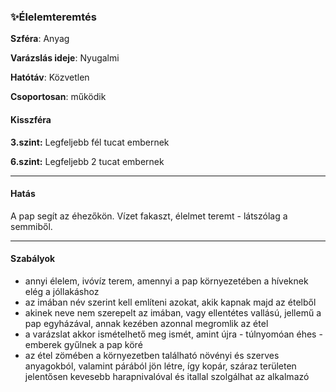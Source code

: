 ### ✨Élelemteremtés

**Szféra**: Anyag

**Varázslás ideje**: Nyugalmi

**Hatótáv**: Közvetlen

**Csoportosan**: működik 

#### Kisszféra

**3.szint:** Legfeljebb fél tucat embernek

**6.szint:** Legfeljebb 2 tucat embernek

---
#### Hatás

A pap segít az éhezőkön. Vízet fakaszt, élelmet teremt - látszólag a semmiből.


---
#### Szabályok

- annyi élelem, ivóvíz terem, amennyi a pap környezetében a híveknek elég a jóllakáshoz
- az imában név szerint kell említeni azokat, akik kapnak majd az ételből
- akinek neve nem szerepelt az imában, vagy ellentétes vallású, jellemű a pap egyházával, annak kezében azonnal megromlik az étel
- a varázslat akkor ismételhető meg ismét, amint újra - túlnyomóan éhes - emberek gyűlnek a pap köré
- az étel zömében a környezetben található növényi és szerves anyagokból, valamint párából jön létre, így kopár, száraz területen jelentősen kevesebb harapnivalóval és itallal szolgálhat az alkalmazó
